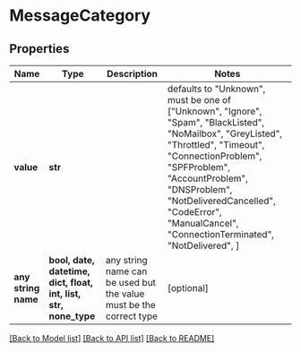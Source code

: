 # MessageCategory


## Properties
Name | Type | Description | Notes
------------ | ------------- | ------------- | -------------
**value** | **str** |  | defaults to "Unknown",  must be one of ["Unknown", "Ignore", "Spam", "BlackListed", "NoMailbox", "GreyListed", "Throttled", "Timeout", "ConnectionProblem", "SPFProblem", "AccountProblem", "DNSProblem", "NotDeliveredCancelled", "CodeError", "ManualCancel", "ConnectionTerminated", "NotDelivered", ]
**any string name** | **bool, date, datetime, dict, float, int, list, str, none_type** | any string name can be used but the value must be the correct type | [optional]

[[Back to Model list]](../README.md#documentation-for-models) [[Back to API list]](../README.md#documentation-for-api-endpoints) [[Back to README]](../README.md)


